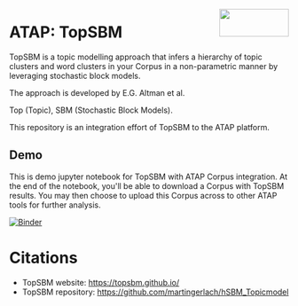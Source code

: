<a href="https://atap.edu.au"><img src="https://www.atap.edu.au/atap-logo.png" width="125" height="50" align="right"></a>

# ATAP: TopSBM

TopSBM is a topic modelling approach that infers a hierarchy of topic clusters and word clusters in your Corpus
in a non-parametric manner by leveraging stochastic block models.

The approach is developed by E.G. Altman et al.

Top (Topic), SBM (Stochastic Block Models).

This repository is an integration effort of TopSBM to the ATAP platform.

## Demo

This is demo jupyter notebook for TopSBM with ATAP Corpus integration. At the end of the notebook, you'll be able to
download
a Corpus with TopSBM results. You may then choose to upload this Corpus across to other ATAP tools for further analysis.

[![Binder](https://binderhub.atap-binder.cloud.edu.au/badge_logo.svg)](https://binderhub.atap-binder.cloud.edu.au/v2/gh/Australian-Text-Analytics-Platform/topsbm.git/dec2604974af3f84b6577d42b0a30679e3aa905a?labpath=demo.ipynb)

# Citations

+ TopSBM website: https://topsbm.github.io/
+ TopSBM repository: https://github.com/martingerlach/hSBM_Topicmodel
